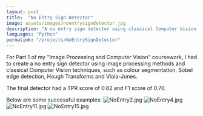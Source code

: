 ```yaml
---
layout: post
title:  "No Entry Sign Detector"
image: assets/images/noentrysigndetector.jpg
description: "A no entry sign detector using classical Computer Vision techniques"
languages: "Python"
permalink: "/projects/NoEntrySignDetector"
---
```

For Part 1 of my "Image Processing and Computer Vision" coursework, I had to create a no entry sign detector using image processing methods and classical Computer Vision techniques, such as colour segmentation, Sobel edge detection, Hough Transforms and Viola-Jones.

The final detector had a TPR score of 0.82 and F1 score of 0.70.

Below are some successful examples:
![NoEntry2.jpg](../_site/assets/images/noentrysigns_results/NoEntry2.jpg)
![NoEntry4.jpg](../_site/assets/images/noentrysigns_results/NoEntry4.jpg)
![NoEntry11.jpg](../_site/assets/images/noentrysigns_results/NoEntry11.jpg)
![NoEntry15.jpg](../_site/assets/images/noentrysigns_results/NoEntry15.jpg)